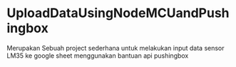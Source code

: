 # UploadDataUsingNodeMCUandPushingbox
Merupakan Sebuah project sederhana untuk melakukan input data sensor LM35 ke google sheet menggunakan bantuan api pushingbox
